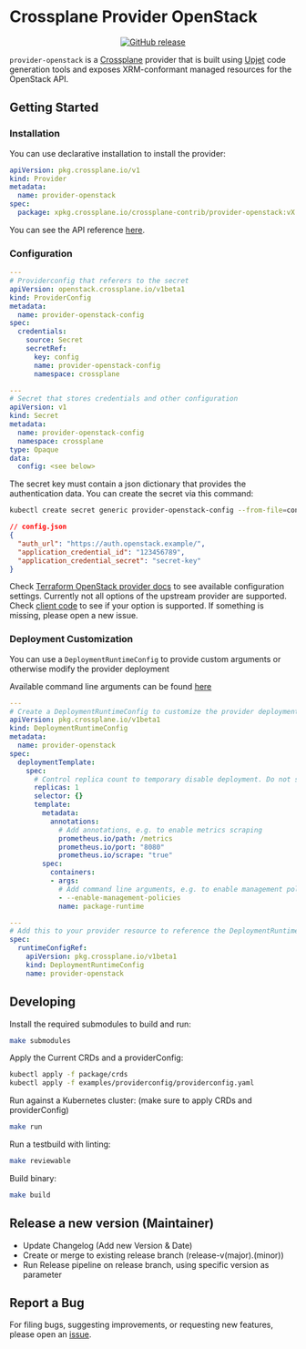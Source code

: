 # Crossplane Provider OpenStack

<div align="center">

[![GitHub release](https://img.shields.io/github/release/crossplane-contrib/provider-openstack/all.svg)](https://github.com/crossplane-contrib/provider-openstack/releases)

</div>

`provider-openstack` is a [Crossplane](https://crossplane.io/) provider that
is built using [Upjet](https://github.com/crossplane/upjet) code
generation tools and exposes XRM-conformant managed resources for the
OpenStack API.

## Getting Started

### Installation

You can use declarative installation to install the provider:

```yaml
apiVersion: pkg.crossplane.io/v1
kind: Provider
metadata:
  name: provider-openstack
spec:
  package: xpkg.crossplane.io/crossplane-contrib/provider-openstack:vX.Y.Z
```

You can see the API reference [here](https://doc.crds.dev/github.com/crossplane-contrib/provider-openstack).

### Configuration

```yaml
---
# Providerconfig that referers to the secret
apiVersion: openstack.crossplane.io/v1beta1
kind: ProviderConfig
metadata:
  name: provider-openstack-config
spec:
  credentials:
    source: Secret
    secretRef:
      key: config
      name: provider-openstack-config
      namespace: crossplane

---
# Secret that stores credentials and other configuration
apiVersion: v1
kind: Secret
metadata:
  name: provider-openstack-config
  namespace: crossplane
type: Opaque
data:
  config: <see below>
```

The secret key must contain a json dictionary that provides the authentication data.
You can create the secret via this command:

```bash
kubectl create secret generic provider-openstack-config --from-file=config=config.json --namespace crossplane
```

```json
// config.json
{
  "auth_url": "https://auth.openstack.example/",
  "application_credential_id": "123456789",
  "application_credential_secret": "secret-key"
}
```

Check [Terraform OpenStack provider docs](https://registry.terraform.io/providers/terraform-provider-openstack/openstack/latest/docs#configuration-reference) to see available configuration settings. Currently not all options of the upstream provider are supported. Check [client code](https://github.com/crossplane-contrib/provider-openstack/blob/main/internal/clients/openstack.go#L66) to see if your option is supported. If something is missing, please open a new issue.


### Deployment Customization

You can use a `DeploymentRuntimeConfig` to provide custom arguments or otherwise modify the provider deployment

Available command line arguments can be found [here](cmd/provider/main.go)

```yaml
---
# Create a DeploymentRuntimeConfig to customize the provider deployment
apiVersion: pkg.crossplane.io/v1beta1
kind: DeploymentRuntimeConfig
metadata:
  name: provider-openstack
spec:
  deploymentTemplate:
    spec:
      # Control replica count to temporary disable deployment. Do not scale more than 1 replica.
      replicas: 1
      selector: {}
      template:
        metadata:
          annotations:
            # Add annotations, e.g. to enable metrics scraping
            prometheus.io/path: /metrics
            prometheus.io/port: "8080"
            prometheus.io/scrape: "true"
        spec:
          containers:
          - args:
            # Add command line arguments, e.g. to enable management policies
            - --enable-management-policies
            name: package-runtime

---
# Add this to your provider resource to reference the DeploymentRuntimeConfig
spec:
  runtimeConfigRef:
    apiVersion: pkg.crossplane.io/v1beta1
    kind: DeploymentRuntimeConfig
    name: provider-openstack
```

## Developing

Install the required submodules to build and run:

```bash
make submodules
```

Apply the Current CRDs and a providerConfig:

```bash
kubectl apply -f package/crds
kubectl apply -f examples/providerconfig/providerconfig.yaml
```

Run against a Kubernetes cluster: (make sure to apply CRDs and providerConfig)

```bash
make run
```

Run a testbuild with linting:

```bash
make reviewable
```

Build binary:

```bash
make build
```

## Release a new version (Maintainer)

- Update Changelog (Add new Version & Date)
- Create or merge to existing release branch (release-v(major).(minor))
- Run Release pipeline on release branch, using specific version as parameter

## Report a Bug

For filing bugs, suggesting improvements, or requesting new features, please
open an [issue](https://github.com/crossplane-contrib/provider-openstack/issues).
